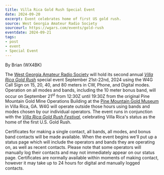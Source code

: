 ```yaml
---
title: Villa Rica Gold Rush Special Event
date: 2024-09-20
excerpt: Event celebrates home of first US gold rush.
source: West Georgia Amateur Radio Society
sourceurl: https://wgars.com/events/gold-rush
eventdate: 2024-09-21 
tags:
- post
- event
- Special Event
---
```

By Brian (WX4BK)

The [West Georgia Amateur Radio Society](https://wgars.com/) will hold its second annual *[Villa Rica Gold Rush](https://wgars.com/events/gold-rush)* special event September 21st-22nd, 2024 using the W4G Call Sign on 15, 20, 40, and 80 meters in CW, Phone, and Digital modes. Operation on all modes and bands, including the 10 meter bonus band, will occur on September 21<sup>st</sup> from 12:30Z until 19:30Z from the original Pine Mountain Gold Mine Operations Building at the [Pine Mountain Gold Museum](http://www.pinemountaingoldmuseum.com/) in Villa Rica, GA. W4G will operate outside those hours using bands and modes chosen by our individual operators. The event runs in conjunction with the *[Villa Rica Gold Rush Festival](https://www.villarica.org/calendarview.aspx?cid=22152)*, celebrating Villa Rica's status as the home of the first U.S. Gold Rush.

Certificates for making a single contact, all bands, all modes, and bonus band contacts will be made available. When the event begins we'll put up a status page which will include the operators and bands they are operating on, as well as recent contacts. Please note that some operators will manually log their contacts and may not immediately appear on our status page. Certificates are normally available within moments of making contact, however it may take up to 24 hours for digital and manually logged contacts.